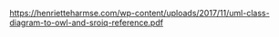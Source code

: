 https://henrietteharmse.com/wp-content/uploads/2017/11/uml-class-diagram-to-owl-and-sroiq-reference.pdf